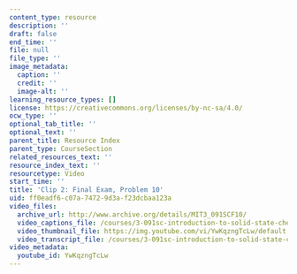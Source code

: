 ```yaml
---
content_type: resource
description: ''
draft: false
end_time: ''
file: null
file_type: ''
image_metadata:
  caption: ''
  credit: ''
  image-alt: ''
learning_resource_types: []
license: https://creativecommons.org/licenses/by-nc-sa/4.0/
ocw_type: ''
optional_tab_title: ''
optional_text: ''
parent_title: Resource Index
parent_type: CourseSection
related_resources_text: ''
resource_index_text: ''
resourcetype: Video
start_time: ''
title: 'Clip 2: Final Exam, Problem 10'
uid: ff0eadf6-c07a-7472-9d3a-f23dcbaa123a
video_files:
  archive_url: http://www.archive.org/details/MIT3_091SCF10/
  video_captions_file: /courses/3-091sc-introduction-to-solid-state-chemistry-fall-2010/dfb4e4205d1c562489a2595a70a706fe_YwKqzngTcLw.vtt
  video_thumbnail_file: https://img.youtube.com/vi/YwKqzngTcLw/default.jpg
  video_transcript_file: /courses/3-091sc-introduction-to-solid-state-chemistry-fall-2010/2775021ecfe30546b964eaeb0e91555b_YwKqzngTcLw.pdf
video_metadata:
  youtube_id: YwKqzngTcLw
---
```

